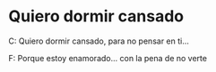 
# Quiero dormir cansado

C: Quiero dormir cansado, para no pensar en ti... 


F: Porque estoy enamorado... con la pena de no verte 
